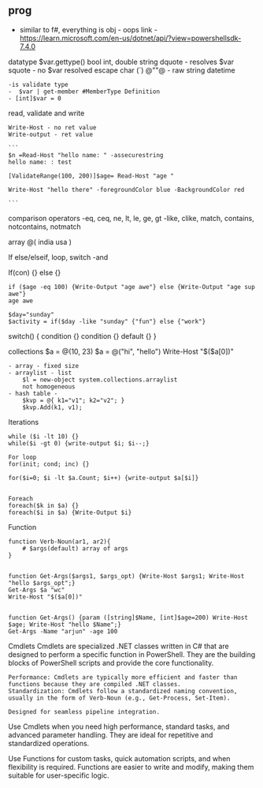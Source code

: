 ## prog
- similar to f#, everything is obj - oops
link - https://learn.microsoft.com/en-us/dotnet/api/?view=powershellsdk-7.4.0

datatype
	$var.gettype()
	bool
	int, double
	string dquote - resolves $var
		squote - no $var resolved
		escape char (`)
		@""@ - raw string
	datetime


	-is validate type
	-  $var | get-member #MemberType Definition
	- [int]$var = 0

read, validate and write

	Write-Host - no ret value
	Write-output - ret value

	```
	$n =Read-Host "hello name: " -assecurestring
	hello name: : test

	[ValidateRange(100, 200)]$age= Read-Host "age "

	Write-Host "hello there" -foregroundColor blue -BackgroundColor red

	```


comparison operators
	-eq, ceq, ne, lt, le, ge, gt
	-like, clike, match, contains, notcontains, notmatch

array
@(
india
usa
)

If else/elseif, loop, switch
	-and

If(con) {} else {}
```
if ($age -eq 100) {Write-Output "age awe"} else {Write-Output "age sup awe"}
age awe

```
	$day="sunday"
	$activity = if($day -like "sunday" {"fun"} else {"work"}
	

switch(<test-value>) {
	condition {<action>}
	condition {<action>}
	default {<action>}
}


collections
$a = @(10, 23)
$a = @("hi", "hello")
Write-Host "$($a[0])"

	- array - fixed size
	- arraylist - list
		$l = new-object system.collections.arraylist
		not homogeneous
	- hash table - 
		$kvp = @{ k1="v1"; k2="v2"; }
		$kvp.Add(k1, v1);

Iterations

	while ($i -lt 10) {}
	while($i -gt 0) {write-output $i; $i--;}

	For loop
	for(init; cond; inc) {}

	for($i=0; $i -lt $a.Count; $i++) {write-output $a[$i]}


	Foreach
	foreach($k in $a) {}
	foreach($i in $a) {Write-Output $i}



Function

	function Verb-Noun(ar1, ar2){
		# $args(default) array of args
	}


	function Get-Args($args1, $args_opt) {Write-Host $args1; Write-Host "hello $args_opt";}
	Get-Args $a "wc" 
	Write-Host "$($a[0])"


	function Get-Args() {param ([string]$Name, [int]$age=200) Write-Host $age; Write-Host "hello $Name";}
	Get-Args -Name "arjun" -age 100


Cmdlets
Cmdlets are specialized .NET classes written in C# that are designed to perform a specific function in PowerShell. They are the building blocks of PowerShell scripts and provide the core functionality.

	Performance: Cmdlets are typically more efficient and faster than functions because they are compiled .NET classes.
	Standardization: Cmdlets follow a standardized naming convention, usually in the form of Verb-Noun (e.g., Get-Process, Set-Item).

	Designed for seamless pipeline integration.

Use Cmdlets when you need high performance, standard tasks, and advanced parameter handling. They are ideal for repetitive and standardized operations.

Use Functions for custom tasks, quick automation scripts, and when flexibility is required. Functions are easier to write and modify, making them suitable for user-specific logic.
